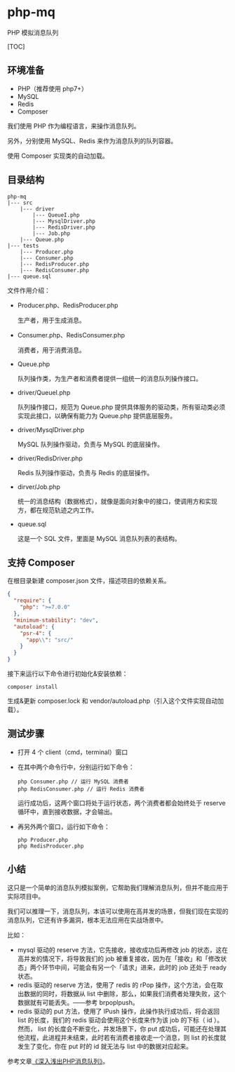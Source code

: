 # php-mq

PHP 模拟消息队列

[TOC]

## 环境准备

- PHP（推荐使用 php7+）
- MySQL
- Redis
- Composer

我们使用 PHP 作为编程语言，来操作消息队列。

另外，分别使用 MySQL、Redis 来作为消息队列的队列容器。

使用 Composer 实现类的自动加载。

## 目录结构

```
php-mq
|--- src
    |--- driver
        |--- QueueI.php
        |--- MysqlDriver.php
        |--- RedisDriver.php
        |--- Job.php
    |--- Queue.php
|--- tests
	|--- Producer.php
	|--- Consumer.php
	|--- RedisProducer.php
	|--- RedisConsumer.php
|--- queue.sql
```

文件作用介绍：

- Producer.php、RedisProducer.php

  生产者，用于生成消息。

- Consumer.php、RedisConsumer.php

  消费者，用于消费消息。

- Queue.php

  队列操作类，为生产者和消费者提供一组统一的消息队列操作接口。

- driver/QueueI.php

  队列操作接口，规范为 Queue.php 提供具体服务的驱动类，所有驱动类必须实现此接口，以确保有能力为 Queue.php 提供底层服务。

- driver/MysqlDriver.php

  MySQL 队列操作驱动，负责与 MySQL 的底层操作。

- driver/RedisDriver.php

  Redis 队列操作驱动，负责与 Redis 的底层操作。

- dirver/Job.php

  统一的消息结构（数据格式），就像是面向对象中的接口，使调用方和实现方，都在规范轨迹之内工作。

- queue.sql

  这是一个 SQL 文件，里面是 MySQL 消息队列表的表结构。

## 支持 Composer

在根目录新建 composer.json 文件，描述项目的依赖关系。

```json
{
  "require": {
    "php": ">=7.0.0"
  },
  "minimum-stability": "dev",
  "autoload": {
    "psr-4": {
      "app\\": "src/"
    }
  }
}
```

接下来运行以下命令进行初始化&安装依赖：

```
composer install
```

生成&更新 composer.lock 和 vendor/autoload.php（引入这个文件实现自动加载）。

## 测试步骤

- 打开 4 个 client（cmd，terminal）窗口

- 在其中两个命令行中，分别运行如下命令：

  ```
  php Consumer.php // 运行 MySQL 消费者
  php RedisConsumer.php // 运行 Redis 消费者
  ```

  运行成功后，这两个窗口将处于运行状态，两个消费者都会始终处于 reserve 循环中，直到接收数据，才会输出。

- 再另外两个窗口，运行如下命令：

  ```
  php Producer.php
  php RedisProducer.php
  ```

## 小结

这只是一个简单的消息队列模拟案例，它帮助我们理解消息队列，但并不能应用于实际项目中。

我们可以推理一下，消息队列，本该可以使用在高并发的场景，但我们现在实现的消息队列，它还有许多漏洞，根本无法应用在实战场景中。

比如：

- mysql 驱动的 reserve 方法，它先接收，接收成功后再修改 job 的状态，这在高并发的情况下，将导致我们的 job 被重复接收，因为在「接收」和「修改状态」两个环节中间，可能会有另一个「请求」进来，此时的 job 还处于 ready 状态。
- redis 驱动的 reserve 方法，使用了 redis 的 rPop 操作，这个方法，会在取出数据的同时，将数据从 list 中删除，那么，如果我们消费者处理失败，这个数据就有可能丢失。——参考 brpoplpush。
- redis 驱动的 put 方法，使用了 lPush 操作，此操作执行成功后，将会返回 list 的长度，我们的 redis 驱动会使用这个长度来作为该 job 的下标（ id ）。然而， list 的长度会不断变化，并发场景下，你 put 成功后，可能还在处理其他流程，此进程并未结束，此时若有消费者接收走一个消息，则 list 的长度就发生了变化，你在 put 时的 id 就无法与 list 中的数据对应起来。



参考文章[《深入浅出PHP消息队列》](https://www.kancloud.cn/vson/php-message-queue)。